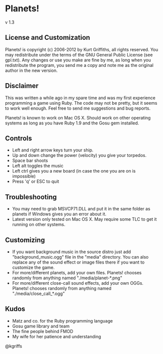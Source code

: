 # Planets! #

v 1.3

## License and Customization ##

Planets! is copyright (c) 2006-2012 by Kurt Griffiths, all rights reserved. You may redistribute under the terms of the GNU General Public License (see gpl.txt). Any changes or use you make are fine by me, as long when you redistribute the program, you send me a copy and note me as the original author in the new version.

## Disclaimer ##

This was written a while ago in my spare time and was my first experience programming a game using Ruby. The code may not be pretty, but it seems to work well enough. Feel free to send me suggestions and bug reports. 

Planets! is known to work on Mac OS X. Should work on other operating systems as long as you have Ruby 1.9 and the Gosu gem installed.

## Controls ##

* Left and right arrow keys turn your ship.
* Up and down change the power (velocity) you give your torpedos.
* Space bar shoots
* Left alt toggles the music
* Left ctrl gives you a new board (in case the one you are on is impossible)
* Press 'q' or ESC to quit

## Troubleshooting ##

* You may need to grab MSVCP71.DLL and put it in the same folder as planets if Windows gives you an error about it.
* Latest version only tested on Mac OS X. May require some TLC to get it running on other systems.

## Customizing ##

* If you want background music in the source distro just add "background_music.ogg" file in the "media" directory. You can also replace any of the sound effect or image files there if you want to customize the game.
* For more/different planets, add your own files. Planets! chooses randomly from anything named "./media/planet-*.png"
* For more/different close-call sound effects, add your own OGGs. Planets! chooses randomly from anything named "./media/close_call_*.ogg"

## Kudos ##

* Matz and co. for the Ruby programming language
* Gosu game library and team
* The fine people behind FMOD
* My wife for her patience and understanding

@kgriffs